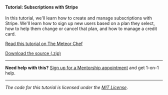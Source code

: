 #### Tutorial: Subscriptions with Stripe

In this tutorial, we'll learn how to create and manage subscriptions with Stripe. We'll learn how to sign up new users based on a plan they select, how to help them change or cancel that plan, and how to manage a credit card.

[Read this tutorial on The Meteor Chef](https://themeteorchef.com/tutorials/subscriptions-with-stripe)  

[Download the source (.zip)](https://github.com/themeteorchef/subscriptions-with-stripe/archive/master.zip)

---

**Need help with this?** [Sign up for a Mentorship appointment](https://themeteorchef.com/mentorship?readme=subscriptions-with-stripe) and get 1-on-1 help.

---

_The code for this tutorial is licensed under the [MIT License](http://opensource.org/licenses/MIT)_.
